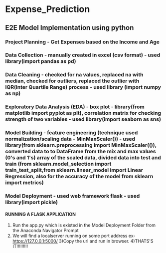 # Expense_Prediction
## E2E Model Implementation using python
### Project Planning - Get Expenses based on the Income and Age
### Data Collection - manually created in excel (csv format) - used library(import pandas as pd)
### Data Cleaning - checked for na values, replaced na with median, checked for outliers, replaced the outlier with IQR(Inter Quartile Range) process - used library (import numpy as np)
### Exploratory Data Analysis (EDA) - box plot - library(from matplotlib import pyplot as plt), correlation matrix for checking strength of two variables - used library(import seaborn as sns)
### Model Building - feature engineering (technique used normalization/scaling data - MinMaxScaler()) - used library(from sklearn.preprocessing import MinMaxScaler(()), converted data to to DataFrame from the mix and max values (0's and 1's) array of the scaled data, divided data into test and train (from sklearn.model_selection import train_test_split,from sklearn.linear_model import Linear Regression, also for the accuracy of the model from sklearn import metrics)
### Model Deployment - used web framework flask - used library(import pickle)

#### RUNNING A FLASK APPLICATION
1) Run the app.py which is existed in the Model Deployment Folder from the Anaconda Navigator Prompt
2) We will find a localserver running on some port address ex-https://127.0.0.1:5000/
3)Copy the url and run in browser.
4)THATS'S IT!!!!!!!!!
